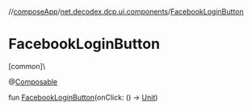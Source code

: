 //[composeApp](../../index.md)/[net.decodex.dcp.ui.components](index.md)/[FacebookLoginButton](-facebook-login-button.md)

# FacebookLoginButton

[common]\

@[Composable](https://developer.android.com/reference/kotlin/androidx/compose/runtime/Composable.html)

fun [FacebookLoginButton](-facebook-login-button.md)(onClick: () -&gt; [Unit](https://kotlinlang.org/api/latest/jvm/stdlib/kotlin/-unit/index.html))
